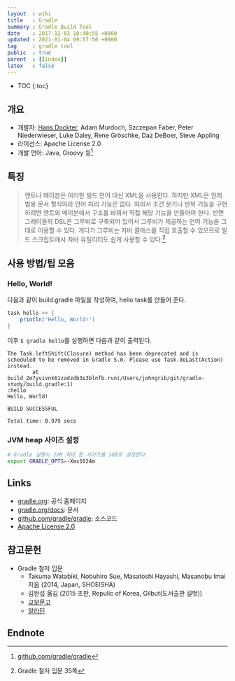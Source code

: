 ```yaml
---
layout  : wiki
title   : Gradle
summary : Gradle Build Tool
date    : 2017-12-03 10:40:55 +0900
updated : 2021-01-04 09:57:50 +0900
tag     : gradle tool
public  : true
parent  : [[index]]
latex   : false
---
```

* TOC
{:toc}

## 개요

* 개발자: [Hans Dockter](https://github.com/hansd), Adam Murdoch, Szczepan Faber, Peter Niederwieser, Luke Daley, Rene Gröschke, Daz DeBoer, Steve Appling
* 라이선스: Apache License 2.0
* 개발 언어: Java, Groovy 등[^1]

## 특징

> 앤트나 메이븐은 이러한 빌드 언어 대신 XML을 사용한다. 하지만 XML은 원래 범용 문서 형식이라 언어 처리 기능은 없다.
따라서 조건 분기나 반복 기능을 구현하려면 앤트와 메이븐에서 구조를 바꿔서 직접 해당 기능을 만들어야 한다.
반면 그레이들의 DSL은 그루비로 구축되어 있어서 그루비가 제공하는 언어 기능을 그대로 이용할 수 있다.
게다가 그루비는 자바 클래스를 직접 호출할 수 있으므로 빌드 스크립트에서 자바 유틸리티도 쉽게 사용할 수 있다.[^2]

## 사용 방법/팁 모음

### Hello, World!

다음과 같이 build.gradle 파일을 작성하여, hello task를 만들어 준다.

```groovy
task hello << {
    println('Hello, World!')
}
```

이후 `$ gradle hello`를 실행하면 다음과 같이 출력된다.

```
The Task.leftShift(Closure) method has been deprecated and is scheduled to be removed in Gradle 5.0. Please use Task.doLast(Action) instead.
        at build_2m7yvivnk61zadzdb3s3blnfb.run(/Users/johngrib/git/gradle-study/build.gradle:1)
:hello
Hello, World!

BUILD SUCCESSFUL

Total time: 0.979 secs
```

### JVM heap 사이즈 설정

```bash
# Gradle 실행시 JVM 최대 힙 사이즈를 1GB로 설정한다.
export GRADLE_OPTS=-Xmx1024m
```

## Links

* [gradle.org](https://gradle.org/): 공식 홈페이지
* [gradle.org/docs](https://gradle.org/docs/): 문서
* [github.com/gradle/gradle](https://github.com/gradle/gradle): 소스코드
* [Apache License 2.0](https://www.apache.org/licenses/#2.0)

## 참고문헌

* Gradle 철저 입문
    * Takuma Watabiki, Nobuhiro Sue, Masatoshi Hayashi, Masanobu Imai 지음 (2014, Japan, SHOEISHA)
    * 김완섭 옮김 (2015 초판, Repulic of Korea, Gilbut(도서출판 길벗))
    * [교보문고](http://www.kyobobook.co.kr/product/detailViewKor.laf?ejkGb=KOR&barcode=9791186978122)
    * [알라딘](http://www.aladin.co.kr/shop/wproduct.aspx?ItemId=71792832)

## Endnote

[^1]: [github.com/gradle/gradle](https://github.com/gradle/gradle)
[^2]: Gradle 철저 입문 35쪽

